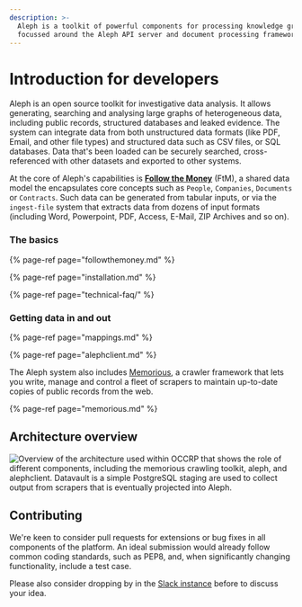 ```yaml
---
description: >-
  Aleph is a toolkit of powerful components for processing knowledge graphs,
  focussed around the Aleph API server and document processing framework.
---
```


# Introduction for developers

Aleph is an open source toolkit for investigative data analysis. It allows generating, searching and analysing large graphs of heterogeneous data, including public records, structured databases and leaked evidence. The system can integrate data from both unstructured data formats \(like PDF, Email, and other file types\) and structured data such as CSV files, or SQL databases. Data that's been loaded can be securely searched, cross-referenced with other datasets and exported to other systems.

At the core of Aleph's capabilities is [**Follow the Money**](followthemoney.md) \(FtM\), a shared data model the encapsulates core concepts such as `People`, `Companies`, `Documents` or `Contracts`. Such data can be generated from tabular inputs, or via the `ingest-file` system that extracts data from dozens of input formats \(including Word, Powerpoint, PDF, Access, E-Mail, ZIP Archives and so on\).

### The basics

{% page-ref page="followthemoney.md" %}

{% page-ref page="installation.md" %}

{% page-ref page="technical-faq/" %}

### Getting data in and out

{% page-ref page="mappings.md" %}

{% page-ref page="alephclient.md" %}

The Aleph system also includes [Memorious](memorious.md), a crawler framework that lets you write, manage and control a fleet of scrapers to maintain up-to-date copies of public records from the web.

{% page-ref page="memorious.md" %}

## Architecture overview

![Overview of the architecture used within OCCRP that shows the role of different components, including the memorious crawling toolkit, aleph, and alephclient. Datavault is a simple PostgreSQL staging are used to collect output from scrapers that is eventually projected into Aleph.](https://docs.google.com/drawings/d/e/2PACX-1vRdJA0NtdiQFVsHUvmgR3ypYs2UohoVcgm5MUNm7KpH5yaaH5pdpWAruVEcpUjoZ1GCVshUGrI5SPAG/pub?w=960&amp;h=720)

## Contributing

We're keen to consider pull requests for extensions or bug fixes in all components of the platform. An ideal submission would already follow common coding standards, such as PEP8, and, when significantly changing functionality, include a test case.

Please also consider dropping by in the [Slack instance](http://slack.alephdata.org) before to discuss your idea.





